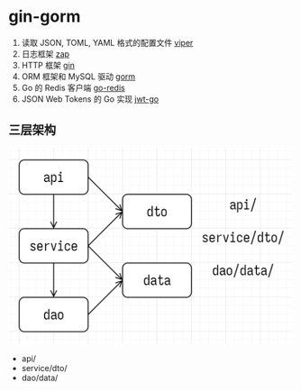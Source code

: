 # gin-gorm

1. 读取 JSON, TOML, YAML 格式的配置文件 [viper](https://github.com/spf13/viper)
2. 日志框架 [zap](https://github.com/uber-go/zap)
3. HTTP 框架 [gin](https://github.com/gin-gonic/gin)
4. ORM 框架和 MySQL 驱动 [gorm](https://github.com/go-gorm/gorm)
5. Go 的 Redis 客户端 [go-redis](https://github.com/redis/go-redis)
6. JSON Web Tokens 的 Go 实现 [jwt-go](https://github.com/golang-jwt/jwt)

## 三层架构

![三层架构](./asset/schema.png)

- api/
- service/dto/
- dao/data/
